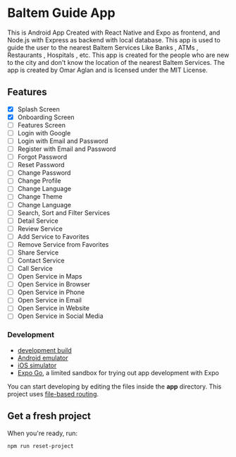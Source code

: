 # Baltem Guide App

This is Android App Created with React Native and Expo as frontend, and Node.js with Express as backend with local database.
This app is used to guide the user to the nearest Baltem Services Like Banks , ATMs , Restaurants , Hospitals , etc. This app is created for the people who are new to the city and don't know the location of the nearest Baltem Services.
The app is created by Omar Aglan and is licensed under the MIT License.

## Features

- [x] Splash Screen
- [x] Onboarding Screen
- [ ] Features Screen
- [ ] Login with Google
- [ ] Login with Email and Password
- [ ] Register with Email and Password
- [ ] Forgot Password
- [ ] Reset Password
- [ ] Change Password
- [ ] Change Profile
- [ ] Change Language
- [ ] Change Theme
- [ ] Change Language
- [ ] Search, Sort and Filter Services
- [ ] Detail Service
- [ ] Review Service
- [ ] Add Service to Favorites
- [ ] Remove Service from Favorites
- [ ] Share Service
- [ ] Contact Service
- [ ] Call Service
- [ ] Open Service in Maps
- [ ] Open Service in Browser
- [ ] Open Service in Phone
- [ ] Open Service in Email
- [ ] Open Service in Website
- [ ] Open Service in Social Media

### Development

- [development build](https://docs.expo.dev/develop/development-builds/introduction/)
- [Android emulator](https://docs.expo.dev/workflow/android-studio-emulator/)
- [iOS simulator](https://docs.expo.dev/workflow/ios-simulator/)
- [Expo Go](https://expo.dev/go), a limited sandbox for trying out app development with Expo

You can start developing by editing the files inside the **app** directory. This project uses [file-based routing](https://docs.expo.dev/router/introduction).

## Get a fresh project

When you're ready, run:

```bash
npm run reset-project 

